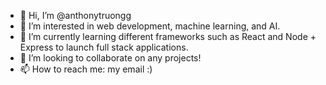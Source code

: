 - 👋 Hi, I’m @anthonytruongg
- 👀 I’m interested in web development, machine learning, and AI.
- 🌱 I’m currently learning different frameworks such as React and Node + Express to launch full stack applications.
- 💞️ I’m looking to collaborate on any projects!
- 📫 How to reach me: my email :)

<!---
anthonytruongg/anthonytruongg is a ✨ special ✨ repository because its `README.md` (this file) appears on your GitHub profile.
You can click the Preview link to take a look at your changes.
--->
